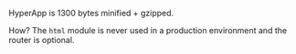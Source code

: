 HyperApp is 1300 bytes minified + gzipped.

How? The `html` module is never used in a production environment and the router is optional.